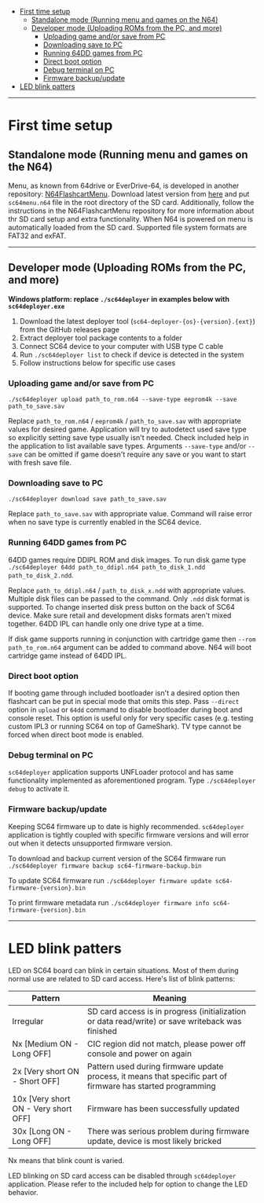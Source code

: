 - [First time setup](#first-time-setup)
  - [Standalone mode (Running menu and games on the N64)](#standalone-mode-running-menu-and-games-on-the-n64)
  - [Developer mode (Uploading ROMs from the PC, and more)](#developer-mode-uploading-roms-from-the-pc-and-more)
    - [Uploading game and/or save from PC](#uploading-game-andor-save-from-pc)
    - [Downloading save to PC](#downloading-save-to-pc)
    - [Running 64DD games from PC](#running-64dd-games-from-pc)
    - [Direct boot option](#direct-boot-option)
    - [Debug terminal on PC](#debug-terminal-on-pc)
    - [Firmware backup/update](#firmware-backupupdate)
- [LED blink patters](#led-blink-patters)

---

# First time setup

## Standalone mode (Running menu and games on the N64)

Menu, as known from 64drive or EverDrive-64, is developed in another repository: [N64FlashcartMenu](https://github.com/Polprzewodnikowy/N64FlashcartMenu).
Download latest version from [here](https://github.com/Polprzewodnikowy/N64FlashcartMenu/releases) and put `sc64menu.n64` file in the root directory of the SD card.
Additionally, follow the instructions in the N64FlashcartMenu repository for more information about thr SD card setup and extra functionality.
When N64 is powered on menu is automatically loaded from the SD card. Supported file system formats are FAT32 and exFAT.

---

## Developer mode (Uploading ROMs from the PC, and more)

**Windows platform: replace `./sc64deployer` in examples below with `sc64deployer.exe`**

1. Download the latest deployer tool (`sc64-deployer-{os}-{version}.{ext}`) from the GitHub releases page
2. Extract deployer tool package contents to a folder
3. Connect SC64 device to your computer with USB type C cable
4. Run `./sc64deployer list` to check if device is detected in the system
5. Follow instructions below for specific use cases

### Uploading game and/or save from PC

`./sc64deployer upload path_to_rom.n64 --save-type eeprom4k --save path_to_save.sav`

Replace `path_to_rom.n64` / `eeprom4k` / `path_to_save.sav` with appropriate values for desired game.
Application will try to autodetect used save type so explicitly setting save type usually isn't needed.
Check included help in the application to list available save types.
Arguments `--save-type` and/or `--save` can be omitted if game doesn't require any save or you want to start with fresh save file.

### Downloading save to PC

`./sc64deployer download save path_to_save.sav`

Replace `path_to_save.sav` with appropriate value.
Command will raise error when no save type is currently enabled in the SC64 device.

### Running 64DD games from PC

64DD games require DDIPL ROM and disk images.
To run disk game type `./sc64deployer 64dd path_to_ddipl.n64 path_to_disk_1.ndd path_to_disk_2.ndd`.

Replace `path_to_ddipl.n64` / `path_to_disk_x.ndd` with appropriate values.
Multiple disk files can be passed to the command.
Only `.ndd` disk format is supported.
To change inserted disk press button on the back of SC64 device.
Make sure retail and development disks formats aren't mixed together.
64DD IPL can handle only one drive type at a time.

If disk game supports running in conjunction with cartridge game then `--rom path_to_rom.n64` argument can be added to command above.
N64 will boot cartridge game instead of 64DD IPL.

### Direct boot option

If booting game through included bootloader isn't a desired option then flashcart can be put in special mode that omits this step.
Pass `--direct` option in `upload` or `64dd` command to disable bootloader during boot and console reset.
This option is useful only for very specific cases (e.g. testing custom IPL3 or running SC64 on top of GameShark).
TV type cannot be forced when direct boot mode is enabled.

### Debug terminal on PC

`sc64deployer` application supports UNFLoader protocol and has same functionality implemented as aforementioned program.
Type `./sc64deployer debug` to activate it.

### Firmware backup/update

Keeping SC64 firmware up to date is highly recommended.
`sc64deployer` application is tightly coupled with specific firmware versions and will error out when it detects unsupported firmware version.

To download and backup current version of the SC64 firmware run `./sc64deployer firmware backup sc64-firmware-backup.bin`

To update SC64 firmware run `./sc64deployer firmware update sc64-firmware-{version}.bin`

To print firmware metadata run `./sc64deployer firmware info sc64-firmware-{version}.bin`

---

# LED blink patters

LED on SC64 board can blink in certain situations. Most of them during normal use are related to SD card access. Here's list of blink patterns:

| Pattern                              | Meaning                                                                                                      |
| ------------------------------------ | ------------------------------------------------------------------------------------------------------------ |
| Irregular                            | SD card access is in progress (initialization or data read/write) or save writeback was finished             |
| Nx [Medium ON - Long OFF]            | CIC region did not match, please power off console and power on again                                        |
| 2x [Very short ON - Short OFF]       | Pattern used during firmware update process, it means that specific part of firmware has started programming |
| 10x [Very short ON - Very short OFF] | Firmware has been successfully updated                                                                       |
| 30x [Long ON - Long OFF]             | There was serious problem during firmware update, device is most likely bricked                              |

Nx means that blink count is varied.

LED blinking on SD card access can be disabled through `sc64deployer` application.
Please refer to the included help for option to change the LED behavior.
